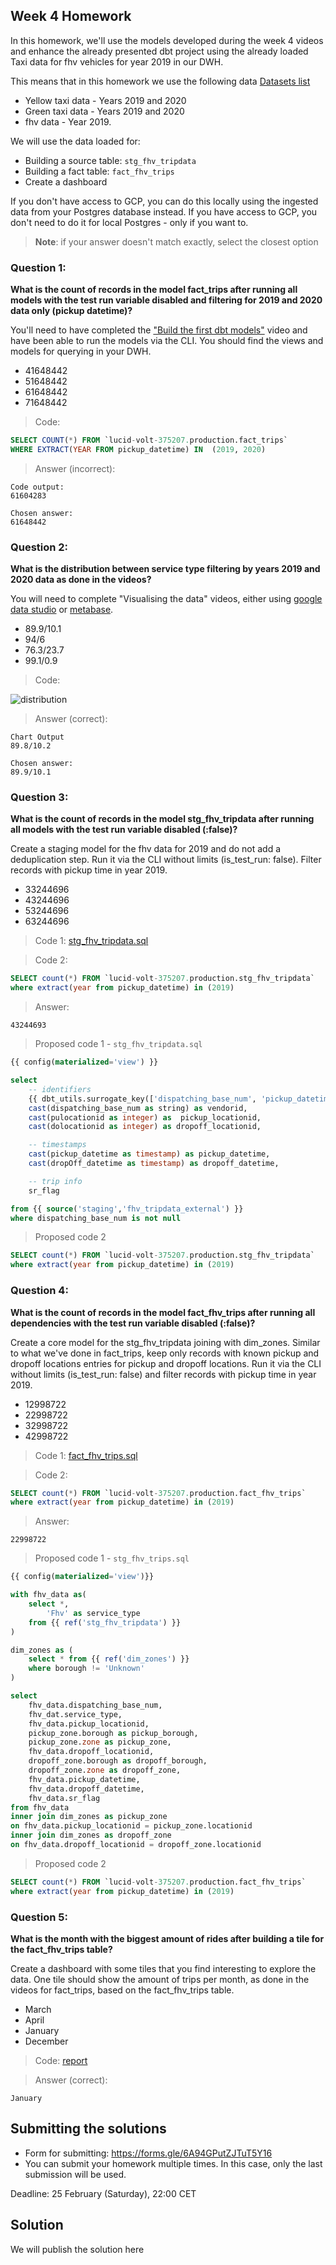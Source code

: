 ## Week 4 Homework 

In this homework, we'll use the models developed during the week 4 videos and enhance the already presented dbt project using the already loaded Taxi data for fhv vehicles for year 2019 in our DWH.

This means that in this homework we use the following data [Datasets list](https://github.com/DataTalksClub/nyc-tlc-data/)
* Yellow taxi data - Years 2019 and 2020
* Green taxi data - Years 2019 and 2020 
* fhv data - Year 2019. 

We will use the data loaded for:

* Building a source table: `stg_fhv_tripdata`
* Building a fact table: `fact_fhv_trips`
* Create a dashboard 

If you don't have access to GCP, you can do this locally using the ingested data from your Postgres database
instead. If you have access to GCP, you don't need to do it for local Postgres -
only if you want to.

> **Note**: if your answer doesn't match exactly, select the closest option 

### Question 1: 

**What is the count of records in the model fact_trips after running all models with the test run variable disabled and filtering for 2019 and 2020 data only (pickup datetime)?** 

You'll need to have completed the ["Build the first dbt models"](https://www.youtube.com/watch?v=UVI30Vxzd6c) video and have been able to run the models via the CLI. 
You should find the views and models for querying in your DWH.

- 41648442
- 51648442
- 61648442
- 71648442

>Code:
```sql
SELECT COUNT(*) FROM `lucid-volt-375207.production.fact_trips`
WHERE EXTRACT(YEAR FROM pickup_datetime) IN  (2019, 2020) 
```
>Answer (incorrect):
```
Code output:
61604283

Chosen answer:
61648442
```


### Question 2: 

**What is the distribution between service type filtering by years 2019 and 2020 data as done in the videos?**

You will need to complete "Visualising the data" videos, either using [google data studio](https://www.youtube.com/watch?v=39nLTs74A3E) or [metabase](https://www.youtube.com/watch?v=BnLkrA7a6gM). 

- 89.9/10.1
- 94/6
- 76.3/23.7
- 99.1/0.9

>Code:

![distribution](h4_w1_pie_chart.png)

>Answer (correct):
```
Chart Output
89.8/10.2

Chosen answer:
89.9/10.1
```


### Question 3: 

**What is the count of records in the model stg_fhv_tripdata after running all models with the test run variable disabled (:false)?**  

Create a staging model for the fhv data for 2019 and do not add a deduplication step. Run it via the CLI without limits (is_test_run: false).
Filter records with pickup time in year 2019.

- 33244696
- 43244696
- 53244696
- 63244696

>Code 1: [stg_fhv_tripdata.sql](ny_taxi_rides/models/staging/stg_fhv_tripdata.sql)

>Code 2:
```sql
SELECT count(*) FROM `lucid-volt-375207.production.stg_fhv_tripdata`
where extract(year from pickup_datetime) in (2019)
```
>Answer:
```
43244693
```
> Proposed code 1 - `stg_fhv_tripdata.sql`
```sql
{{ config(materialized='view') }}

select
    -- identifiers
    {{ dbt_utils.surrogate_key(['dispatching_base_num', 'pickup_datetime']) }} as tripid,
    cast(dispatching_base_num as string) as vendorid,
    cast(pulocationid as integer) as  pickup_locationid,
    cast(dolocationid as integer) as dropoff_locationid,

    -- timestamps
    cast(pickup_datetime as timestamp) as pickup_datetime,
    cast(dropOff_datetime as timestamp) as dropoff_datetime,

    -- trip info
    sr_flag

from {{ source('staging','fhv_tripdata_external') }}
where dispatching_base_num is not null 
```
> Proposed code 2
```sql
SELECT count(*) FROM `lucid-volt-375207.production.stg_fhv_tripdata`
where extract(year from pickup_datetime) in (2019)
```

### Question 4: 

**What is the count of records in the model fact_fhv_trips after running all dependencies with the test run variable disabled (:false)?**  

Create a core model for the stg_fhv_tripdata joining with dim_zones.
Similar to what we've done in fact_trips, keep only records with known pickup and dropoff locations entries for pickup and dropoff locations. 
Run it via the CLI without limits (is_test_run: false) and filter records with pickup time in year 2019.

- 12998722
- 22998722
- 32998722
- 42998722


>Code 1: [fact_fhv_trips.sql](ny_taxi_rides/models/core/fact_fhv_trips.sql)

>Code 2:
```sql
SELECT count(*) FROM `lucid-volt-375207.production.fact_fhv_trips`
where extract(year from pickup_datetime) in (2019)
```

>Answer:
```
22998722
```

>Proposed code 1 - `stg_fhv_trips.sql`
```sql
{{ config(materialized='view')}}

with fhv_data as(
    select *,
        'Fhv' as service_type
    from {{ ref('stg_fhv_tripdata') }}
)

dim_zones as (
    select * from {{ ref('dim_zones') }}
    where borough != 'Unknown'
)

select
    fhv_data.dispatching_base_num,
    fhv_dat.service_type,
    fhv_data.pickup_locationid,
    pickup_zone.borough as pickup_borough,
    pickup_zone.zone as pickup_zone,
    fhv_data.dropoff_locationid,
    dropoff_zone.borough as dropoff_borough,
    dropoff_zone.zone as dropoff_zone,
    fhv_data.pickup_datetime,
    fhv_data.dropoff_datetime,
    fhv_data.sr_flag
from fhv_data
inner join dim_zones as pickup_zone
on fhv_data.pickup_locationid = pickup_zone.locationid
inner join dim_zones as dropoff_zone
on fhv_data.dropoff_locationid = dropoff_zone.locationid
```

>Proposed code 2
```sql
SELECT count(*) FROM `lucid-volt-375207.production.fact_fhv_trips`
where extract(year from pickup_datetime) in (2019)
```

### Question 5: 

**What is the month with the biggest amount of rides after building a tile for the fact_fhv_trips table?**

Create a dashboard with some tiles that you find interesting to explore the data. One tile should show the amount of trips per month, as done in the videos for fact_trips, based on the fact_fhv_trips table.

- March
- April
- January
- December


>Code: [report](https://lookerstudio.google.com/reporting/1e05e8bf-bbc8-48b3-9c1c-be3263d4ac4b)

>Answer (correct):
```
January
```



## Submitting the solutions

* Form for submitting: https://forms.gle/6A94GPutZJTuT5Y16
* You can submit your homework multiple times. In this case, only the last submission will be used. 

Deadline: 25 February (Saturday), 22:00 CET


## Solution

We will publish the solution here

